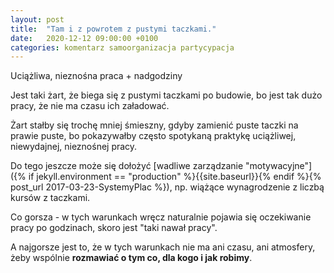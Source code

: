 ```yaml
---
layout: post
title:  "Tam i z powrotem z pustymi taczkami."
date:   2020-12-12 09:00:00 +0100
categories: komentarz samoorganizacja partycypacja
---
```



Uciążliwa, nieznośna praca + nadgodziny

Jest taki żart, że biega się z pustymi taczkami po budowie, bo jest tak dużo pracy, że nie ma czasu ich załadować.

Żart stałby się trochę mniej śmieszny, gdyby zamienić puste taczki na prawie puste, bo pokazywałby często spotykaną praktykę uciążliwej, niewydajnej, nieznośnej pracy. 

Do tego jeszcze może się dołożyć [wadliwe zarządzanie "motywacyjne"]({% if jekyll.environment == "production" %}{{site.baseurl}}{% endif %}{% post_url 2017-03-23-SystemyPlac %}), np. wiążące wynagrodzenie z liczbą kursów z taczkami.

Co gorsza - w tych warunkach wręcz naturalnie pojawia się oczekiwanie pracy po godzinach, skoro jest "taki nawał pracy".

A najgorsze jest to, że w tych warunkach nie ma ani czasu, ani atmosfery, żeby wspólnie **rozmawiać o tym co, dla kogo i jak robimy**. 